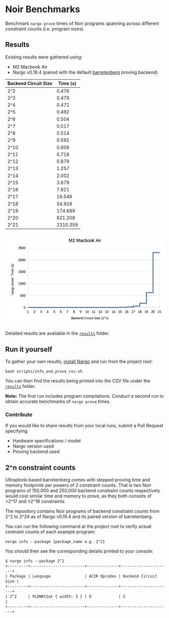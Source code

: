 # Noir Benchmarks
Benchmark `nargo prove` times of Noir programs spanning across different constraint counts (i.e. program sizes).

## Results

Existing results were gathered using:
- M2 Macbook Air
- Nargo v0.19.4 (paired with the default [barretenberg](https://github.com/AztecProtocol/aztec-packages/tree/master/barretenberg) proving backend)

| Backend Circuit Size | Time (s) |
|----------------------|----------|
| 2^2                  | 0.476    |
| 2^3                  | 0.479    |
| 2^4                  | 0.471    |
| 2^5                  | 0.492    |
| 2^6                  | 0.504    |
| 2^7                  | 0.517    |
| 2^8                  | 0.514    |
| 2^9                  | 0.592    |
| 2^10                 | 0.606    |
| 2^11                 | 0.718    |
| 2^12                 | 0.879    |
| 2^13                 | 1.257    |
| 2^14                 | 2.002    |
| 2^15                 | 3.679    |
| 2^16                 | 7.921    |
| 2^17                 | 19.549   |
| 2^18                 | 54.928   |
| 2^19                 | 174.689  |
| 2^20                 | 621.208  |
| 2^21                 | 2310.359 |

![Results on M2 Macbook Air](M2_Macbook_Air.png)

Detailed results are available in the [`results`](./results/) folder.

## Run it yourself

To gather your own results, [install Nargo](https://noir-lang.org/getting_started/nargo_installation) and run from the project root:

```
bash scripts/info_and_prove_csv.sh
```

You can then find the results being printed into the CSV file under the [`results`](./results/) folder.

**Note:** The first run includes program compilations. Conduct a second run to obtain accurate benchmarks of `nargo prove` times.

### Contribute

If you would like to share results from your local runs, submit a Pull Request specifying:

- Hardware specifications / model
- Nargo version used
- Proving backend used

## 2^n constraint counts

Ultraplonk-based barretenberg comes with stepped proving time and memory footprints per powers of 2 constraint counts. That is two Noir programs of 150,000 and 250,000 backend constraint counts respectively would cost similar time and memory to prove, as they both consists of >2^17 and ≤2^18 constraints.

The repository contains Noir programs of backend constraint counts from 2^2 to 2^24 as of Nargo v0.19.4 and its paired version of barretenberg.

You can run the following command at the project root to verify actual contraint counts of each example program:

```
nargo info --package {package_name e.g. 2^2}
```

You should then see the corresponding details printed to your console:

```
$ nargo info --package 2^2
+---------+------------------------+--------------+----------------------+
| Package | Language               | ACIR Opcodes | Backend Circuit Size |
+---------+------------------------+--------------+----------------------+
| 2^2     | PLONKCSat { width: 3 } | 0            | 5                    |
+---------+------------------------+--------------+----------------------+
```